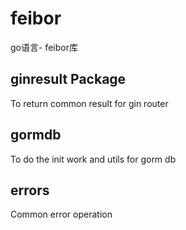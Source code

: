 # feibor

go语言- feibor库

## ginresult Package
To return common result for gin router 

## gormdb 
To do the init work and utils for gorm db  

## errors 
Common error operation